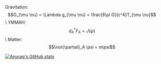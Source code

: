 Gravitation: $$G_{\mu \nu} = \Lambda g_{\mu \nu} = \frac{8\pi G}{c^4}T_{\mu \nu}$$\\
YMMAH: $$d_A^* F_A = J(\psi)$$\\
Matter: $$\not{\partial}_A \psi = m\psi$$
<!--
**JaidenD/JaidenD** is a ✨ _special_ ✨ repository because its `README.md` (this file) appears on your GitHub profile.

Here are some ideas to get you started:

- 🔭 I’m currently working on ...
- 🌱 I’m currently learning ...
- 👯 I’m looking to collaborate on ...
- 🤔 I’m looking for help with ...
- 💬 Ask me about ...
- 📫 How to reach me: ...
- 😄 Pronouns: ...
- ⚡ Fun fact: ...
-->


[![Anurag's GitHub stats](https://github-readme-stats.vercel.app/api?username=JaidenD)](https://github.com/anuraghazra/github-readme-stats)


